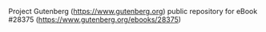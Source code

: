 Project Gutenberg (https://www.gutenberg.org) public repository for eBook #28375 (https://www.gutenberg.org/ebooks/28375)
